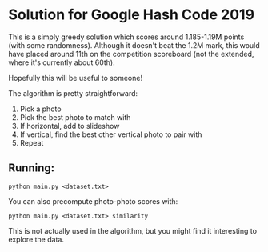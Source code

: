 # Solution for Google Hash Code 2019

This is a simply greedy solution which scores around 1.185-1.19M points (with some randomness). Although it doesn't beat the 1.2M mark, this would have placed around 11th on the competition scoreboard (not the extended, where it's currently about 60th).

Hopefully this will be useful to someone!

The algorithm is pretty straightforward:

1. Pick a photo
2. Pick the best photo to match with
3. If horizontal, add to slideshow
4. If vertical, find the best other vertical photo to pair with
5. Repeat

## Running:

`python main.py <dataset.txt>`

You can also precompute photo-photo scores with:

`python main.py <dataset.txt> similarity`

This is not actually used in the algorithm, but you might find it interesting to explore the data.
